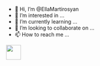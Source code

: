 - 👋 Hi, I’m @EllaMartirosyan
- 👀 I’m interested in ...
- 🌱 I’m currently learning ...
- 💞️ I’m looking to collaborate on ...
- 📫 How to reach me ...

<img height="40" src="https://raw.githubusercontent.com/innng/innng/master/assets/kyubey.gif"/>
